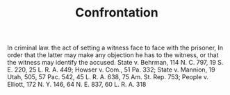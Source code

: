 ---
title: Confrontation
letter: C
permalink: "/definitions/bld-confrontation.html"
body: In criminal law. the act of setting a witness face to face with the prisoner,
  In order that the latter may make any objection he has to the witness, or that the
  witness may identify the accused. State v. Behrman, 114 N. C. 797, 19 S. E. 220,
  25 L. R. A. 449; Howser v. Com., 51 Pa. 332; State v. Mannion, 19 Utah, 505, 57
  Pac. 542, 45 L. R. A. 638, 75 Am. St. Rep. 753; People v. Elliott, 172 N. Y. 146,
  64 N. E. 837, 60 L. R. A. 318
published_at: '2018-07-07'
source: Black's Law Dictionary 2nd Ed (1910)
layout: post
---